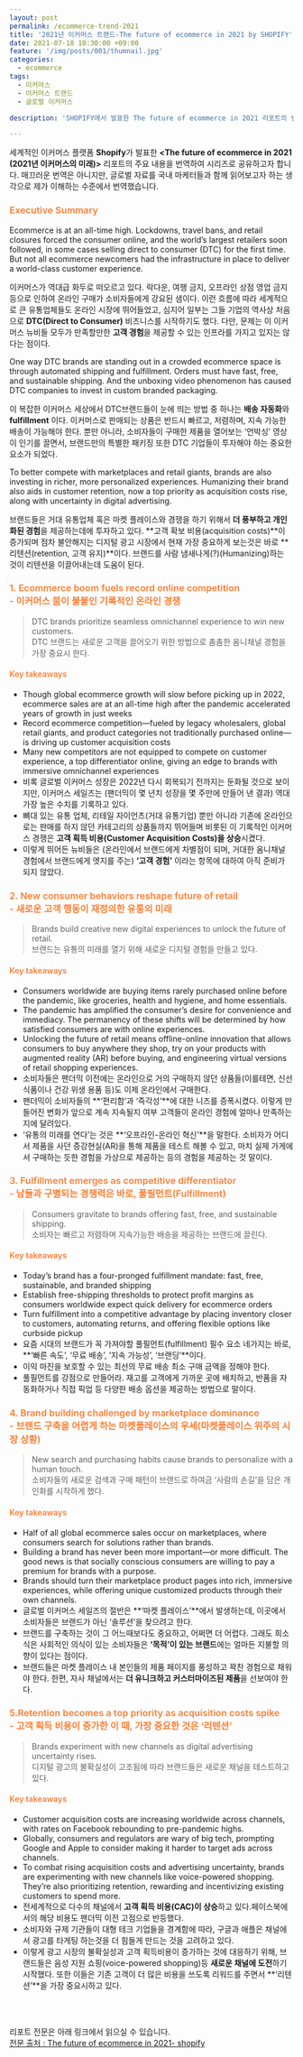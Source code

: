 ```yaml
---
layout: post
permalink: /ecommerce-trend-2021
title: '2021년 이커머스 트랜드-The future of ecommerce in 2021 by SHOPIFY'
date: 2021-07-18 10:30:00 +09:00
feature: '/img/posts/001/thumnail.jpg'
categories:
  - ecommerce
tags:
  - 이커머스
  - 이커머스 트랜드
  - 글로벌 이커머스

description: 'SHOPIFY에서 발표한 The future of ecommerce in 2021 리포트의 번역본'

---
```


세계적인 이커머스 플랫폼 **Shopify**가 발표한 **<The future of ecommerce in 2021 (2021년 이커머스의 미래)>** 리포트의 주요 내용을 번역하여 시리즈로 공유하고자 합니다. 매끄러운 번역은 아니지만, 글로벌 자료를 국내 마케터들과 함께 읽어보고자 하는 생각으로 제가 이해하는 수준에서 번역했습니다.

<h3 style="color:#fe7d32; font-weight:600;"> Executive Summary </h3>


Ecommerce is at an all-time high. Lockdowns, travel bans, and retail closures forced the consumer online, and the world’s largest retailers soon followed, in some cases selling direct to consumer (DTC) for the first time. But not all ecommerce newcomers had the infrastructure in place to deliver a world-class customer experience.

이커머스가 역대급 화두로 떠오르고 있다. 락다운, 여행 금지, 오프라인 상점 영업 금지 등으로 인하여 온라인 구매가 소비자들에게 강요된 샘이다. 이런 흐름에 따라 세계적으로 큰 유통업체들도 온라인 시장에 뛰어들었고, 심지어 일부는 그들 기업의 역사상 처음으로 **DTC(Direct to Consumer)** 비즈니스를 시작하기도 했다. 다만, 문제는 이 이커머스 뉴비들 모두가 만족할만한 **고객 경험**을 제공할 수 있는 인프라를 가지고 있지는 않다는 점이다.

One way DTC brands are standing out in a crowded ecommerce space is through automated shipping and fulfillment. Orders must have fast, free, and sustainable shipping. And the unboxing video phenomenon has caused DTC companies to invest in custom branded packaging.

이 복잡한 이커머스 세상에서 DTC브랜드들이 눈에 띄는 방법 중 하나는 **배송 자동화**와 **fulfillment** 이다. 이커머스로 판매되는 상품은 반드시 빠르고, 저렴하며, 지속 가능한 배송이 가능해야 한다. 뿐만 아니라, 소비자들이 구매한 제품을 열어보는 ‘언박싱’ 영상이 인기를 끌면서, 브랜드만의 특별한 패키징 또한 DTC 기업들이 투자해야 하는 중요한 요소가 되었다.

To better compete with marketplaces and retail giants, brands are also investing in richer, more personalized experiences. Humanizing their brand also aids in customer retention, now a top priority as acquisition costs rise, along with uncertainty in digital advertising.

브랜드들은 거대 유통업체 혹은 마켓 플레이스와 경쟁을 하기 위해서 **더 풍부하고 개인화된 경험**을 제공하는데에 투자하고 있다. **고객 확보 비용(acquisition costs)**이 증가되며 점차 불안해지는 디지털 광고 시장에서 현재 가장 중요하게 보는것은 바로 **리텐션(retention, 고객 유지)**이다. 브랜드를 사람 냄새나게(?)(Humanizing)하는 것이 리텐션을 이끌어내는데 도움이 된다.

<h3 style="color:#fe7d32; font-weight:600;"> 1. Ecommerce boom fuels record online competition <br> - 이커머스 붐이 불붙인 기록적인 온라인 경쟁</h3>


>DTC brands prioritize seamless omnichannel experience to win new customers.<br>
DTC 브랜드는 새로운 고객을 끌어오기 위한 방법으로 촘촘한 옴니채널 경험을 가장 중요시 한다.

<h4 style="color:#fe7d32; font-weight:600;">Key takeaways</h4>

-   Though global ecommerce growth will slow before picking up in 2022, ecommerce sales are at an all-time high after the pandemic accelerated years of growth in just weeks<br>
-	Record ecommerce competition—fueled by legacy wholesalers, global retail giants, and product categories not traditionally purchased online—is driving up customer acquisition costs<br>
-	Many new competitors are not equipped to compete on customer experience, a top differentiator online, giving an edge to brands with immersive omnichannel experiences<br>
-	비록 글로벌 이커머스 성장은 2022년 다시 회복되기 전까지는 둔화될 것으로 보이지만, 이커머스 세일즈는 (팬더믹이 몇 년치 성장을 몇 주만에 만들어 낸 결과) 역대 가장 높은 수치를 기록하고 있다. <br>
-	뼈대 있는 유통 업체, 리테일 자이언츠(거대 유통기업) 뿐만 아니라 기존에 온라인으로는 판매를 하지 않던 카테고리의 상품들까지 뛰어들며 비롯된 이 기록적인 이커머스 경쟁은 **고객 획득 비용(Customer Acquisition Costs)을 상승**시켰다. <br>
-	이렇게 뛰어든 뉴비들은 (온라인에서 브랜드에게 차별점이 되며, 거대한 옴니채널 경험에서 브랜드에게 엣지를 주는) **‘고객 경험’** 이라는 항목에 대하여 아직 준비가 되지 않았다.


<h3 style="color:#fe7d32; font-weight:600;"> 2.	New consumer behaviors reshape future of retail<br>
- 새로운 고객 행동이 재정의한 유통의 미래   </h3>


> Brands build creative new digital experiences to unlock the future of retail.<br>
브랜드는 유통의 미래를 열기 위해 새로운 디지털 경험을 만들고 있다.

<h4 style="color:#fe7d32; font-weight:600;">Key takeaways</h4>

-	Consumers worldwide are buying items rarely purchased online before the pandemic, like groceries, health and hygiene, and home essentials.
-	The pandemic has amplified the consumer’s desire for convenience and immediacy. The permanency of these shifts will be determined by how satisfied consumers are with online experiences.
-	Unlocking the future of retail means offline-online innovation that allows consumers to buy anywhere they shop, try on your products with augmented reality (AR) before buying, and engineering virtual versions of retail shopping experiences.
-	소비자들은 팬더믹 이전에는 온라인으로 거의 구매하지 않던 상품들(이를테면, 신선 식품이나 건강 위생 용품 등)도 이제 온라인에서 구매한다.
-	팬더믹이 소비자들의 **‘편리함’과 ‘즉각성’**에 대한 니즈를 증폭시켰다. 이렇게 만들어진 변화가 앞으로 계속 지속될지 여부 고객들이 온라인 경험에 얼마나 만족하는지에 달려있다.
-	‘유통의 미래를 연다’는 것은 **‘오프라인-온라인 혁신’**을 말한다. 소비자가 어디서 제품을 사던 증강현실(AR)을 통해 제품을 테스트 해볼 수 있고, 마치 실제 가게에서 구매하는 듯한 경험을 가상으로 제공하는 등의 경험을 제공하는 것 말이다.


<h3 style="color:#fe7d32; font-weight:600;"> 3.	Fulfillment emerges as competitive differentiator <br>
- 남들과 구별되는 경쟁력은 바로, 풀필먼트(Fulfillment)  </h3>


> Consumers gravitate to brands offering fast, free, and sustainable shipping. <br>
소비자는 빠르고 저렴하며 지속가능한 배송을 제공하는 브랜드에 끌린다.

<h4 style="color:#fe7d32; font-weight:600;">Key takeaways</h4>

-	Today’s brand has a four-pronged fulfillment mandate: fast, free, sustainable, and branded shipping
-	Establish free-shipping thresholds to protect profit margins as consumers worldwide expect quick delivery for ecommerce orders
-	Turn fulfillment into a competitive advantage by placing inventory closer to customers, automating returns, and offering flexible options like curbside pickup
-	요즘 시대의 브랜드가 꼭 가져야할 풀필먼트(fulfillment) 필수 요소 네가지는 바로, **‘빠른 속도’, ‘무료 배송’, ‘지속 가능성’, ‘브랜딩’**이다.
-	이익 마진을 보호할 수 있는 최선의 무료 배송 최소 구매 금액을 정해야 한다.
-	풀필먼트를 강점으로 만들어라. 재고를 고객에게 가까운 곳에 배치하고, 반품을 자동화하거나 직접 픽업 등 다양한 배송 옵션을 제공하는 방법으로 말이다.     


<h3 style="color:#fe7d32; font-weight:600;">
4. Brand building challenged by marketplace dominance<br>
- 브랜드 구축을 어렵게 하는 마켓플레이스의 우세(마켓플레이스 위주의 시장 상황)</h3>


>New search and purchasing habits cause brands to personalize with a human touch. <br>
소비자들의 새로운 검색과 구매 패턴이 브랜드로 하여금 ‘사람의 손길’을 담은 개인화를 시작하게 했다.

<h4 style="color:#fe7d32; font-weight:600;">Key takeaways</h4>

-	Half of all global ecommerce sales occur on marketplaces, where consumers search for solutions rather than brands.
-	Building a brand has never been more important—or more difficult. The good news is that socially conscious consumers are willing to pay a premium for brands with a purpose.
-	Brands should turn their marketplace product pages into rich, immersive experiences, while offering unique customized products through their own channels.
-	글로벌 이커머스 세일즈의 절반은 **‘마켓 플레이스’**에서 발생하는데, 이곳에서 소비자들은 브랜드가 아닌 ‘솔루션’을 찾으려고 한다.
-	브랜드를 구축하는 것이 그 어느때보다도 중요하고, 어쩌면 더 어렵다. 그래도 희소식은 사회적인 의식이 있는 소비자들은 **‘목적’이 있는 브랜드**에는 얼마든 지불할 의향이 있다는 점이다.
-	브랜드들은 마켓 플레이스 내 본인들의 제품 페이지를 풍성하고 꽉찬 경험으로 채워야 한다. 한편, 자사 채널에서는 **더 유니크하고 커스터마이즈된 제품**을 선보여야 한다.


<h3 style="color:#fe7d32; font-weight:600;"> 5.Retention becomes a top priority as acquisition costs spike <br>
- 고객 획득 비용이 증가한 이 때, 가장 중요한 것은 ‘리텐션’  </h3>


> Brands experiment with new channels as digital advertising uncertainty rises.<br>
디지털 광고의 불확실성이 고조됨에 따라 브랜드들은 새로운 채널을 테스트하고 있다.

 <h4 style="color:#fe7d32; font-weight:600;">Key takeaways</h4>

-	Customer acquisition costs are increasing worldwide across channels, with rates on Facebook rebounding to pre-pandemic highs.
-	Globally, consumers and regulators are wary of big tech, prompting Google and Apple to consider making it harder to target ads across channels.
-	To combat rising acquisition costs and advertising uncertainty, brands are experimenting with new channels like voice-powered shopping. They’re also prioritizing retention, rewarding and incentivizing existing customers to spend more.
-	전세계적으로 다수의 채널에서 **고객 획득 비용(CAC)이 상승**하고 있다.페이스북에서의 해당 비용도 팬더믹 이전 고점으로 반등했다.
-	소비자와 규제 기관들이 대형 테크 기업들을 경계함에 따라, 구글과 애플은 채널에서 광고를 타게팅 하는것을 더 힘들게 만드는 것을 고려하고 있다.
-	이렇게 광고 시장의 불확실성과 고객 획득비용이 증가하는 것에 대응하기 위해, 브랜드들은 음성 지원 쇼핑(voice-powered shopping)등 **새로운 채널에 도전**하기 시작했다. 또한 이들은 기존 고객이 더 많은 비용을 쓰도록 리워드를 주면서 **‘리텐션’**을 가장 중요시하고 있다.

<br><br>

리포트 전문은 아래 링크에서 읽으실 수 있습니다.
<br>
[전문 출처 : The future of ecommerce in 2021- shopify](https://www.shopify.com/enterprise/the-future-of-ecommerce)
